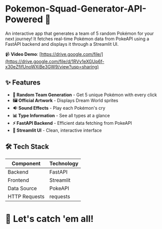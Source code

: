 # Pokemon-Squad-Generator-API-Powered 🚀  

An interactive app that generates a team of 5 random Pokémon for your next journey! It fetches real-time Pokémon data from PokeAPI using a FastAPI backend and displays it through a Streamlit UI.

📹 **Video Demo**: [https://drive.google.com/file/](https://drive.google.com/file/d/1RVv1eXGUp6f-x30eZfifUnoWXiBe3GW9/view?usp=sharing)

## ✨ Features  

- **🎲 Random Team Generation** - Get 5 unique Pokémon with every click  
- **🖼️ Official Artwork** - Displays Dream World sprites  
- **🔉 Sound Effects** - Play each Pokémon's cry  
- **📊 Type Information** - See all types at a glance  
- **⚡ FastAPI Backend** - Efficient data fetching from PokeAPI  
- **🎨 Streamlit UI** - Clean, interactive interface  

## 🛠️ Tech Stack  

| Component       | Technology |
|----------------|------------|
| Backend        | FastAPI    |
| Frontend       | Streamlit  |
| Data Source    | PokeAPI    |
| HTTP Requests  | requests   |

# 🎉 Let's catch 'em all!
